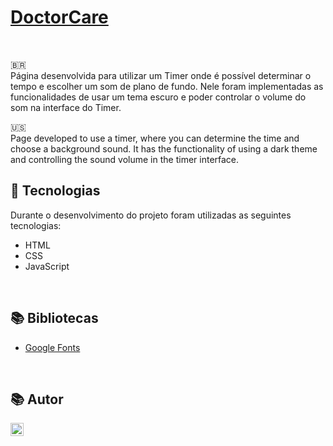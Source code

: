 # [DoctorCare](https://eduardovisconti.github.io/FocusTimer-DarkMode/)

<br>

🇧🇷
<br>
Página desenvolvida para utilizar um Timer onde é possível determinar o tempo e escolher um som de plano de fundo. Nele foram implementadas as funcionalidades de usar um tema escuro e poder controlar o volume do som na interface do Timer.
<br>

🇺🇸
<br>
Page developed to use a timer, where you can determine the time and choose a background sound. It has the functionality of using a dark theme and controlling the sound volume in the timer interface.
<br>

## 🚀 Tecnologias
Durante o desenvolvimento do projeto foram utilizadas as seguintes tecnologias:
* HTML
* CSS
* JavaScript

<br>

## 📚 Bibliotecas
* [Google Fonts](https://fonts.google.com/)

<br>

## 📚 Autor
<a href="https://www.linkedin.com/in/eduardo-visconti/" target="_blank"><img align="left" src="https://raw.githubusercontent.com/yushi1007/yushi1007/main/images/linkedin.svg" alt="" width="21px"/></a>
